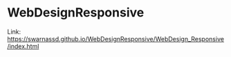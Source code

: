# WebDesignResponsive

Link: https://swarnassd.github.io/WebDesignResponsive/WebDesign_Responsive/index.html
